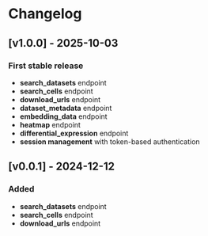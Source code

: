 # Changelog

## [v1.0.0] - 2025-10-03

### First stable release

- **search_datasets** endpoint
- **search_cells** endpoint
- **download_urls** endpoint
- **dataset_metadata** endpoint
- **embedding_data** endpoint
- **heatmap** endpoint
- **differential_expression** endpoint
- **session management** with token-based authentication


## [v0.0.1] - 2024-12-12

### Added

- **search_datasets** endpoint
- **search_cells** endpoint
- **download_urls** endpoint

